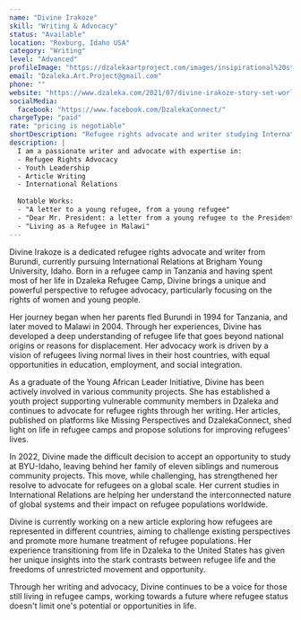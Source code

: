 ```yaml
---
name: "Divine Irakoze"
skill: "Writing & Advocacy"
status: "Available"
location: "Rexburg, Idaho USA"
category: "Writing"
level: "Advanced"
profileImage: "https://dzalekaartproject.com/images/insipirational%20stories%20images/Divine's_Portrait_1080x1080.jpg"
email: "Dzaleka.Art.Project@gmail.com"
phone: ""
website: "https://www.dzaleka.com/2021/07/divine-irakoze-story-set-world-on-fire.html"
socialMedia:
  facebook: "https://www.facebook.com/DzalekaConnect/"
chargeType: "paid"
rate: "pricing is negotiable"
shortDescription: "Refugee rights advocate and writer studying International Relations at BYU-Idaho"
description: |
  I am a passionate writer and advocate with expertise in:
  - Refugee Rights Advocacy
  - Youth Leadership
  - Article Writing
  - International Relations
  
  Notable Works:
  - "A letter to a young refugee, from a young refugee"
  - "Dear Mr. President: a letter from a young refugee to the President of Malawi"
  - "Living as a Refugee in Malawi"
---
```


Divine Irakoze is a dedicated refugee rights advocate and writer from Burundi, currently pursuing International Relations at Brigham Young University, Idaho. Born in a refugee camp in Tanzania and having spent most of her life in Dzaleka Refugee Camp, Divine brings a unique and powerful perspective to refugee advocacy, particularly focusing on the rights of women and young people.

Her journey began when her parents fled Burundi in 1994 for Tanzania, and later moved to Malawi in 2004. Through her experiences, Divine has developed a deep understanding of refugee life that goes beyond national origins or reasons for displacement. Her advocacy work is driven by a vision of refugees living normal lives in their host countries, with equal opportunities in education, employment, and social integration.

As a graduate of the Young African Leader Initiative, Divine has been actively involved in various community projects. She has established a youth project supporting vulnerable community members in Dzaleka and continues to advocate for refugee rights through her writing. Her articles, published on platforms like Missing Perspectives and DzalekaConnect, shed light on life in refugee camps and propose solutions for improving refugees' lives.

In 2022, Divine made the difficult decision to accept an opportunity to study at BYU-Idaho, leaving behind her family of eleven siblings and numerous community projects. This move, while challenging, has strengthened her resolve to advocate for refugees on a global scale. Her current studies in International Relations are helping her understand the interconnected nature of global systems and their impact on refugee populations worldwide.

Divine is currently working on a new article exploring how refugees are represented in different countries, aiming to challenge existing perspectives and promote more humane treatment of refugee populations. Her experience transitioning from life in Dzaleka to the United States has given her unique insights into the stark contrasts between refugee life and the freedoms of unrestricted movement and opportunity.

Through her writing and advocacy, Divine continues to be a voice for those still living in refugee camps, working towards a future where refugee status doesn't limit one's potential or opportunities in life.
